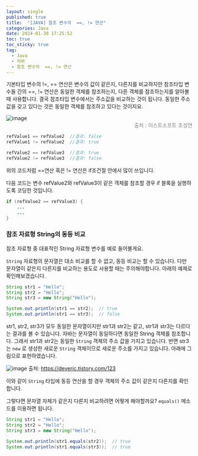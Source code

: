 ```yaml
---
layout: single
published: true
title:  "[JAVA] 참조 변수의  ==, != 연산"
categories: Java
date: 2024-01-30 17:25:52
toc: true
toc_sticky: true
tag:   
  - Java
  - 자바
  - 참조 변수의  ==, != 연산
---
```




기본타입 변수의 !=, == 연산은 변수의 값이 같은지, 다른지를 비교하지만 참조타입 변수들 간의 ==, != 연산은 동일한 객체를 참조하는지, 다른 객체를 참조하는지를 알아볼 때 사용합니다. 결국 참조타입 변수에서는 주소값을 비교하는 것이 됩니다. 동일한 주소값을 갖고 있다는 것은 동일한 객체를 참조하고 있다는 것이지요.

![image](https://github.com/BaxDailyGit/BaxDailyGit/assets/99312529/2a5a44f2-6a2a-47a2-8e30-6c88071b9e17)
<span style="color:gray; display: block; text-align: right;">출처 : 이스트소프트 조성연</span>

```java
refValue1 == refValue2  //결과: false
refValue1 != refValue2  //결과: true

refValue2 == refValue3  //결과: true
refValue2 != refValue3  //결과: false
```

위의 코드처럼 ==연산 혹은 != 연산은 if조건절 안에서 많이 쓰입니다. 

다음 코드는 변수 refValue2와 refValue3이 같은 객체를 참조할 경우 if 블록을 실행하도록 코딩한 것입니다.

```java
if (refValue2 == refValue3) {
	...
	...
}
```

### 참조 자료형 String의 동등 비교

참조 자료형 중 대표적인 String 자료형 변수를 예로 들어볼게요. 

`String` 자료형의 문자열은 대소 비교를 할 수 없고, 동등 비교는 할 수 있습니다. 다만 문자열이 같은지 다른지를 비교하는 용도로 사용할 때는 주의해야합니다. 아래의 예제로 확인해보겠습니다. 

```java
String str1 = "Hello";
String str2 = "Hello";
String str3 = new String("Hello");

System.out.println(str1 == str2);  // true
System.out.println(str1 == str3);  // false
```

str1, str2, str3가 모두 동일한 문자열이지만 str1과 str2는 같고, str1과 str3는 다르다는 결과를 볼 수 있습니다. 자바는 문자열이 동일하다면 동일한 String 객체를 참조합니다. 그래서 str1과 str2는 동일한 `String` 객체의 주소 값을 가지고 있습니다. 반면 str3는 `new` 로 생성한 새로운 `String` 객체이므로 새로운 주소를 가지고 있습니다. 아래에 그림으로 표현하였습니다.

![image](https://github.com/BaxDailyGit/BaxDailyGit/assets/99312529/9895a6e7-0dc4-4037-9e4a-b97f190bac96)
출처: https://deveric.tistory.com/123

이와 같이 `String` 타입에 동등 연산을 할 경우 객체의 주소 값이 같은지 다른지를 확인합니다.

그렇다면 문자열 자체가 같은지 다른지 비교하려면 어떻게 해야할까요? `equals()` 메소드를 이용하면 됩니다.

```java
String str1 = "Hello";
String str2 = "Hello";
String str3 = new String("Hello");

System.out.println(str1.equals(str2));  // true
System.out.println(str1.equals(str3));  // true
```